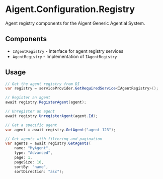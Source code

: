 # Aigent.Configuration.Registry

Agent registry components for the Aigent Generic Agential System.

## Components

- `IAgentRegistry` - Interface for agent registry services
- `AgentRegistry` - Implementation of `IAgentRegistry`

## Usage

```csharp
// Get the agent registry from DI
var registry = serviceProvider.GetRequiredService<IAgentRegistry>();

// Register an agent
await registry.RegisterAgent(agent);

// Unregister an agent
await registry.UnregisterAgent(agent.Id);

// Get a specific agent
var agent = await registry.GetAgent("agent-123");

// Get agents with filtering and pagination
var agents = await registry.GetAgents(
    name: "MyAgent", 
    type: "Advanced",
    page: 1,
    pageSize: 10,
    sortBy: "name",
    sortDirection: "asc");
```
